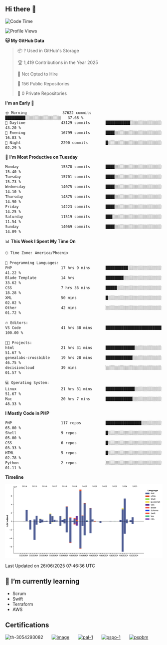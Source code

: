 ## Hi there 👋

<!--START_SECTION:waka-->
![Code Time](http://img.shields.io/badge/Code%20Time-11%2C296%20hrs%2017%20mins-blue)

![Profile Views](http://img.shields.io/badge/Profile%20Views-15-blue)

**🐱 My GitHub Data** 

> 📦 ? Used in GitHub's Storage 
 > 
> 🏆 1,419 Contributions in the Year 2025
 > 
> 🚫 Not Opted to Hire
 > 
> 📜 156 Public Repositories 
 > 
> 🔑 0 Private Repositories 
 > 
**I'm an Early 🐤** 

```text
🌞 Morning                37622 commits       █████████░░░░░░░░░░░░░░░░   37.68 % 
🌆 Daytime                43129 commits       ███████████░░░░░░░░░░░░░░   43.20 % 
🌃 Evening                16799 commits       ████░░░░░░░░░░░░░░░░░░░░░   16.83 % 
🌙 Night                  2290 commits        █░░░░░░░░░░░░░░░░░░░░░░░░   02.29 % 
```
📅 **I'm Most Productive on Tuesday** 

```text
Monday                   15378 commits       ████░░░░░░░░░░░░░░░░░░░░░   15.40 % 
Tuesday                  15701 commits       ████░░░░░░░░░░░░░░░░░░░░░   15.73 % 
Wednesday                14075 commits       ████░░░░░░░░░░░░░░░░░░░░░   14.10 % 
Thursday                 14875 commits       ████░░░░░░░░░░░░░░░░░░░░░   14.90 % 
Friday                   14223 commits       ████░░░░░░░░░░░░░░░░░░░░░   14.25 % 
Saturday                 11519 commits       ███░░░░░░░░░░░░░░░░░░░░░░   11.54 % 
Sunday                   14069 commits       ████░░░░░░░░░░░░░░░░░░░░░   14.09 % 
```


📊 **This Week I Spent My Time On** 

```text
🕑︎ Time Zone: America/Phoenix

💬 Programming Languages: 
PHP                      17 hrs 9 mins       ██████████░░░░░░░░░░░░░░░   41.22 % 
Blade Template           14 hrs              ████████░░░░░░░░░░░░░░░░░   33.62 % 
CSS                      7 hrs 36 mins       █████░░░░░░░░░░░░░░░░░░░░   18.28 % 
XML                      50 mins             █░░░░░░░░░░░░░░░░░░░░░░░░   02.02 % 
Other                    42 mins             ░░░░░░░░░░░░░░░░░░░░░░░░░   01.72 % 

🔥 Editors: 
VS Code                  41 hrs 38 mins      █████████████████████████   100.00 % 

🐱‍💻 Projects: 
html                     21 hrs 31 mins      █████████████░░░░░░░░░░░░   51.67 % 
genealabs-crossbible     19 hrs 28 mins      ████████████░░░░░░░░░░░░░   46.75 % 
decisioncloud            39 mins             ░░░░░░░░░░░░░░░░░░░░░░░░░   01.57 % 

💻 Operating System: 
Linux                    21 hrs 31 mins      █████████████░░░░░░░░░░░░   51.67 % 
Mac                      20 hrs 7 mins       ████████████░░░░░░░░░░░░░   48.33 % 
```

**I Mostly Code in PHP** 

```text
PHP                      117 repos           ████████████████░░░░░░░░░   65.00 % 
Shell                    9 repos             █░░░░░░░░░░░░░░░░░░░░░░░░   05.00 % 
CSS                      6 repos             █░░░░░░░░░░░░░░░░░░░░░░░░   03.33 % 
HTML                     5 repos             █░░░░░░░░░░░░░░░░░░░░░░░░   02.78 % 
Python                   2 repos             ░░░░░░░░░░░░░░░░░░░░░░░░░   01.11 % 
```



**Timeline**

![Lines of Code chart](https://raw.githubusercontent.com/mikebronner/mikebronner/master/assets/bar_graph.png)


 Last Updated on 26/06/2025 07:46:36 UTC
<!--END_SECTION:waka-->

<!--
**mikebronner/mikebronner** is a ✨ _special_ ✨ repository because its `README.md` (this file) appears on your GitHub profile.

Here are some ideas to get you started:

- 🔭 I’m currently working on ...
- 🌱 I’m currently learning ...
- 👯 I’m looking to collaborate on ...
- 🤔 I’m looking for help with ...
- 💬 Ask me about ...
- 📫 How to reach me: ...
- 😄 Pronouns: ...
- ⚡ Fun fact: ...
-->

## 🌱 I’m currently learning

- Scrum
- Swift
- Terraform
- AWS

## Certifications

![th-3054293082](https://user-images.githubusercontent.com/1791050/208267034-c5006f82-ae89-41eb-9478-7106c5aba070.jpg)
&nbsp;&nbsp;&nbsp;&nbsp;&nbsp;
[![image](https://images.credly.com/size/100x100/images/a2790314-008a-4c3d-9553-f5e84eb359ba/image.png)](https://www.credly.com/users/mike-bronner)
&nbsp;&nbsp;&nbsp;&nbsp;&nbsp;
[![pal-1](https://images.credly.com/size/100x100/images/78c772ee-6b3c-4348-ac66-58ac5a2cf581/image.png)](https://www.credly.com/users/mike-bronner)
&nbsp;&nbsp;&nbsp;&nbsp;&nbsp;
[![pspo-1](https://images.credly.com/size/100x100/images/591762c5-fae7-49c6-b326-e1756979928d/image.png)](https://www.credly.com/users/mike-bronner)
&nbsp;&nbsp;&nbsp;&nbsp;&nbsp;
[![pspbm](https://images.credly.com/size/100x100/images/55a21a78-59af-4294-810e-e4014e9ca1be/image.png)](https://www.credly.com/users/mike-bronner)
